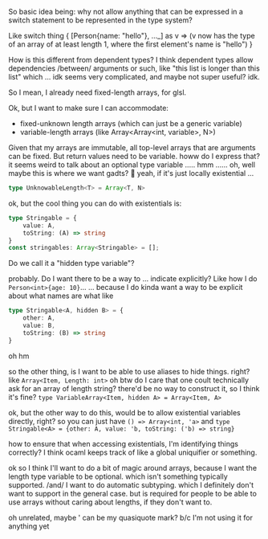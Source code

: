 
So basic idea being: why not allow anything that can be expressed in a switch statement to be represented in the type system?

Like
switch thing {
	[Person{name: "hello"}, ..._] as v => (v now has the type of an array of at least length 1, where the first element's name is "hello")
}

How is this different from dependent types?
I think dependent types allow dependencies /between/ arguments or such, like "this list is longer than this list"
which ... idk seems very complicated, and maybe not super useful? idk.

So I mean,
I already need fixed-length arrays, for glsl.

Ok, but I want to make sure I can accommodate:
- fixed-unknown length arrays (which can just be a generic variable)
- variable-length arrays (like Array<Array<int, variable>, N>)

Given that my arrays are immutable, all top-level arrays that are arguments can be fixed.
But return values need to be variable.
howw do I express that? it seems weird to talk about an optional type variable ..... hmm ......
oh, well maybe this is where we want gadts?
🤔
yeah, if it's just locally existential ... 

```ts
type UnknowableLength<T> = Array<T, N>
```

ok, but the cool thing you can do with existentials is:
```ts
type Stringable = {
	value: A,
	toString: (A) => string
}
const stringables: Array<Stringable> = [];
```

Do we call it a "hidden type variable"?

probably.
Do I want there to be a way to ... indicate explicitly?
Like how I do `Person<int>{age: 10}`...
...
because I do kinda want a way to be explicit about what names are what
like
```ts
type Stringable<A, hidden B> = {
	other: A,
	value: B,
	toString: (B) => string
}
```

oh
hm

so the other thing,
is I want to be able to use aliases to hide things.
right?
like
`Array<Item, Length: int>`
oh btw do I care that one coult technically ask for an array of length string? there'd be no way to construct it, so I think it's fine?
`type VariableArray<Item, hidden A> = Array<Item, A>`

ok, but the other way to do this, would be to allow existential variables directly, right?
so you can just have `() => Array<int, 'a>`
and `type Stringable<A> = {other: A, value: 'b, toString: ('b) => string}`

how to ensure that when accessing existentials, I'm identifying things correctly? I think ocaml keeps track of like a global uniquifier or something.

ok so I think I'll want to do a bit of magic around arrays,
because I want the length type variable to be optional.
which isn't something typically supported.
/and/ I want to do automatic subtyping. which I definitely don't
want to support in the general case.
but is required for people to be able to use arrays without caring
about lengths, if they don't want to.





oh unrelated, maybe ' can be my quasiquote mark? b/c I'm not using it for anything yet

